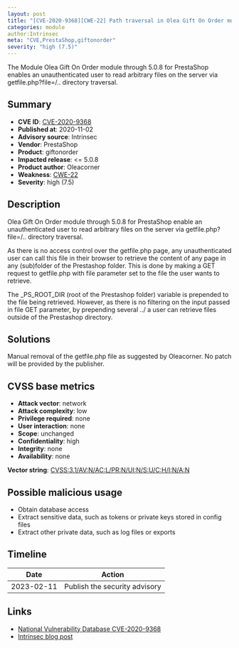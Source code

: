 ```yaml
---
layout: post
title: "[CVE-2020-9368][CWE-22] Path traversal in Olea Gift On Order module (giftonorder) module for PrestaShop"
categories: module
author:Intrinsec
meta: "CVE,PrestaShop,giftonorder"
severity: "high (7.5)"
---
```


The Module Olea Gift On Order module through 5.0.8 for PrestaShop enables an unauthenticated user to read arbitrary files on the server via getfile.php?file=/.. directory traversal.

## Summary

* **CVE ID**: [CVE-2020-9368](https://cve.mitre.org/cgi-bin/cvename.cgi?name=CVE-2020-9368)
* **Published at**: 2020-11-02
* **Advisory source**: Intrinsec
* **Vendor**: PrestaShop
* **Product**: giftonorder
* **Impacted release**: <= 5.0.8
* **Product author**: Oleacorner
* **Weakness**: [CWE-22](https://www.cvedetails.com/cwe-details/22/cwe.html)
* **Severity**: high (7.5)

## Description

Olea Gift On Order module through 5.0.8 for PrestaShop enable an unauthenticated user to read arbitrary files on the server via getfile.php?file=/.. directory traversal.

As there is no access control over the getfile.php page, any unauthenticated user can call this file in their browser to retrieve the content of any page in any (sub)folder of the Prestashop folder.
This is done by making a GET request to getfile.php with file parameter set to the file the user wants to retrieve.

The _PS_ROOT_DIR (root of the Prestashop folder) variable is prepended to the file being retrieved. However, as there is no filtering on the input passed in file GET parameter, by prepending several ../ a user can retrieve files outside of the Prestashop directory.

## Solutions

Manual removal of the getfile.php file as suggested by Oleacorner.
No patch will be provided by the publisher.

## CVSS base metrics

* **Attack vector**: network
* **Attack complexity**: low
* **Privilege required**: none
* **User interaction**: none
* **Scope**: unchanged
* **Confidentiality**: high
* **Integrity**: none
* **Availability**: none

**Vector string**: [CVSS:3.1/AV:N/AC:L/PR:N/UI:N/S:U/C:H/I:N/A:N](https://nvd.nist.gov/vuln-metrics/cvss/v3-calculator?vector=AV:N/AC:L/PR:N/UI:N/S:U/C:H/I:N/A:N)

## Possible malicious usage

* Obtain database access
* Extract sensitive data, such as tokens or private keys stored in config files
* Extract other private data, such as log files or exports

## Timeline

| Date | Action |
| -- | -- |
| 2023-02-11 | Publish the security advisory |

## Links

* [National Vulnerability Database CVE-2020-9368](https://nvd.nist.gov/vuln/detail/CVE-2020-9368)
* [Intrinsec blog post](https://github.com/Intrinsec/CERT/blob/master/Advisories/CVE-2020-9368.md)
